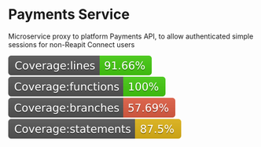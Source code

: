# Payments Service

Microservice proxy to platform Payments API, to allow authenticated simple sessions for non-Reapit Connect users

![lines](./src/tests/badges/badge-lines.svg) ![functions](./src/tests/badges/badge-functions.svg) ![branches](./src/tests/badges/badge-branches.svg) ![statements](./src/tests/badges/badge-statements.svg)
